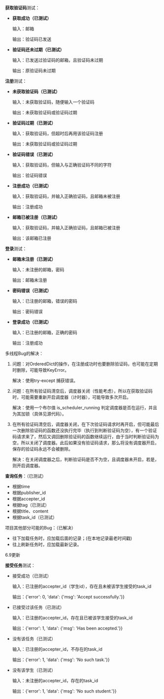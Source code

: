 **获取验证码**测试：

- **获取成功（已测试）**

  输入：邮箱

  输出：验证码已发送

- **验证码还未过期（已测试）**

  输入：已发送过验证码的邮箱，且验证码未过期

  输出：原验证码未过期

**注册**测试：

- **未获取验证码（已测试）**

  输入：未获取验证码，随便输入一个验证码

  输出：未获取验证码或验证码过期

- **验证码过期（已测试）**

  输入：获取验证码，但超时后再用该验证码注册

  输出：未获取验证码或验证码过期

- **验证码错误（已测试）**

  输入：获取验证码，但输入与正确验证码不同的字符

  输出：验证码错误

- **注册成功（已测试）**

  输入：获取验证码，并输入正确验证码，且邮箱未被注册

  输出：注册成功

- **邮箱已被注册（已测试）**

  输入：获取验证码，并输入正确验证码，且邮箱已被注册

  输出：该邮箱已注册

**登录**测试：

- **邮箱未注册（已测试）**

  输入：未注册的邮箱，密码

  输出：邮箱未注册

- **密码错误（已测试）**

  输入：已注册的邮箱，错误的密码

  输出：密码错误

- **登录成功（已测试）**

  输入：已注册的邮箱，正确的密码

  输出：注册成功



多线程Bug的解决：

1. 问题：对OrderedDict的操作，在注册成功时也要删除验证码，也可能在定期时删除，可能导致KeyError。

   解决：使用try-except 捕获错误。

2. 问题：在所有验证码清空后，调度器关闭（性能考虑），所以在获取验证码时，可能需要重新开启调度器（计时器），可能导致多次开启。

   解决：使用一个布尔值 is_scheduler_running 判定调度器是否在运行，并且为其加锁（具体见源代码）。

3. 在所有验证码清空后，调度器关闭，在下次验证码请求时再开启，但可能最后一次删除验证码的函数还没执行完毕（执行到判断验证码为空），有一个验证码请求来了，然后又调回删除验证码的函数继续运行，由于当时判断验证码为空，所以关闭了调度器。此后如果没有验证码请求，那么将没有调度器开启，保存的验证码永远不会被删除。

   解决：在关闭调度器之后，判断验证码是否不为空，且调度器未开启，若是，则开启调度器。



**查询任务**：（已测试）

- 根据time
- 根据publisher_id
- 根据accepter_id
- 根据tag（已测试）
- 根据title、content
- 根据task_id（已测试）



项目其他部分可能的Bug：（已解决）

- 往下加载任务时，应加载后面的记录；(在本地记录最老时间戳)
- 往上刷新任务时，应加载最新记录。



6.9更新

**接受任务**测试：

- 接受成功（已测试）

  输入：已注册的accepter_id（学生id），存在且未被该学生接受的task_id

  输出：{'error': 0, 'data': {'msg': 'Accept successfully.'}}

- 已接受过该任务（已测试）

  输入：已注册的accepter_id，存在且已被该学生接受的task_id

  输出：{'error': 1, 'data': {'msg': 'Has been accepted.'}}

- 没有该任务（已测试）

  输入：已注册的accepter_id，不存在的task_id

  输出：{'error': 1, 'data': {'msg': 'No such task.'}}

- 没有该学生（已测试）

  输入：未注册的accepter_id，存在的task_id

  输出：{'error': 1, 'data': {'msg': 'No such student.'}}



